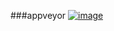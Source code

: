 ###appveyor 
[![image](https://ci.appveyor.com/api/projects/status/gjl35qp8s14ciywh?svg=true)](https://ci.appveyor.com/project/churuxu/libuv-builds)

